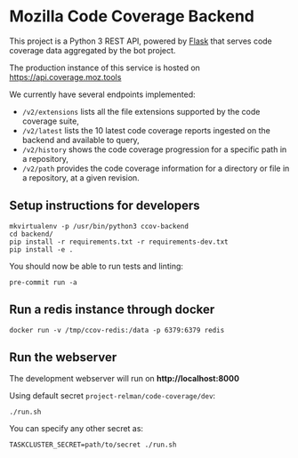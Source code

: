 # Mozilla Code Coverage Backend

This project is a Python 3 REST API, powered by [Flask](https://palletsprojects.com/p/flask/) that serves code coverage data aggregated by the bot project.

The production instance of this service is hosted on https://api.coverage.moz.tools

We currently have several endpoints implemented:

* `/v2/extensions` lists all the file extensions supported by the code coverage suite,
* `/v2/latest` lists the 10 latest code coverage reports ingested on the backend and available to query,
* `/v2/history` shows the code coverage progression for a specific path in a repository,
* `/v2/path` provides the code coverage information for a directory or file in a repository, at a given revision.


## Setup instructions for developers

```shell
mkvirtualenv -p /usr/bin/python3 ccov-backend
cd backend/
pip install -r requirements.txt -r requirements-dev.txt
pip install -e .
```

You should now be able to run tests and linting:

```shell
pre-commit run -a
```

## Run a redis instance through docker

```shell
docker run -v /tmp/ccov-redis:/data -p 6379:6379 redis
```

## Run the webserver

The development webserver will run on **http://localhost:8000**

Using default secret `project-relman/code-coverage/dev`:

```shell
./run.sh
```

You can specify any other secret as:

```shell
TASKCLUSTER_SECRET=path/to/secret ./run.sh
```
